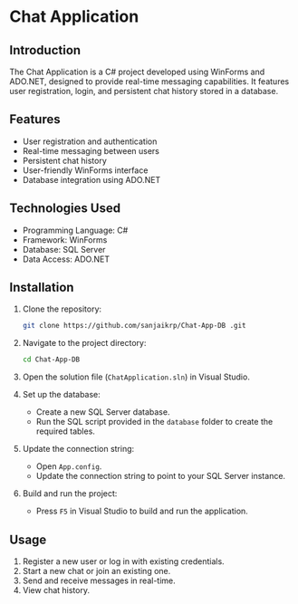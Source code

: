 # Chat Application

## Introduction

The Chat Application is a C# project developed using WinForms and ADO.NET, designed to provide real-time messaging capabilities. It features user registration, login, and persistent chat history stored in a database.

## Features

- User registration and authentication
- Real-time messaging between users
- Persistent chat history
- User-friendly WinForms interface
- Database integration using ADO.NET

## Technologies Used

- Programming Language: C#
- Framework: WinForms
- Database: SQL Server
- Data Access: ADO.NET

## Installation

1. Clone the repository:
    ```sh
    git clone https://github.com/sanjaikrp/Chat-App-DB .git
    ```
2. Navigate to the project directory:
    ```sh
    cd Chat-App-DB 
    ```
3. Open the solution file (`ChatApplication.sln`) in Visual Studio.

4. Set up the database:
    - Create a new SQL Server database.
    - Run the SQL script provided in the `database` folder to create the required tables.

5. Update the connection string:
    - Open `App.config`.
    - Update the connection string to point to your SQL Server instance.

6. Build and run the project:
    - Press `F5` in Visual Studio to build and run the application.

## Usage

1. Register a new user or log in with existing credentials.
2. Start a new chat or join an existing one.
3. Send and receive messages in real-time.
4. View chat history.

